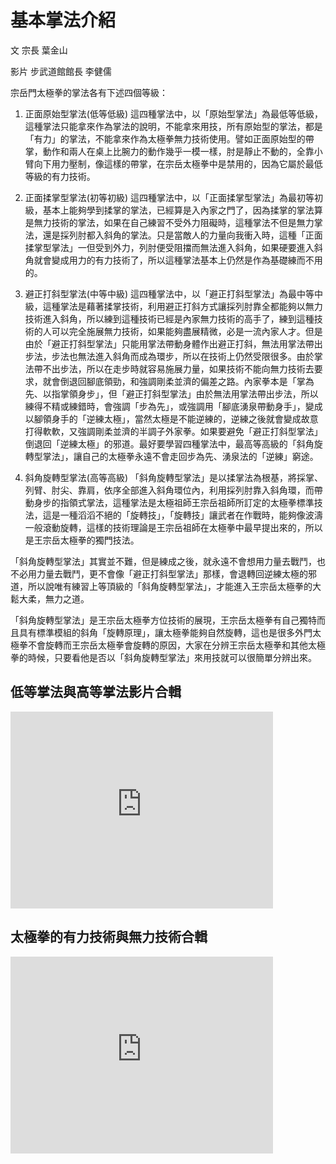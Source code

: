 # 基本掌法介紹

文
宗長
葉金山

影片
步武道館館長
李健儒

宗岳門太極拳的掌法各有下述四個等級：

1. 正面原始型掌法(低等低級)
這四種掌法中，以「原始型掌法」為最低等低級，這種掌法只能拿來作為掌法的說明，不能拿來用技，所有原始型的掌法，都是「有力」的掌法，不能拿來作為太極拳無力技術使用。譬如正面原始型的帶掌，動作和兩人在桌上比腕力的動作幾乎一模一樣，肘是靜止不動的，全靠小臂向下用力壓制，像這樣的帶掌，在宗岳太極拳中是禁用的，因為它屬於最低等級的有力技術。

2. 正面揉掌型掌法(初等初級)
這四種掌法中，以「正面揉掌型掌法」為最初等初級，基本上能夠學到揉掌的掌法，已經算是入內家之門了，因為揉掌的掌法算是無力技術的掌法，如果在自己練習不受外力阻礙時，這種掌法不但是無力掌法，還是採列肘都入斜角的掌法。只是當敵人的力量向我衝入時，這種「正面揉掌型掌法」一但受到外力，列肘便受阻擋而無法進入斜角，如果硬要進入斜角就會變成用力的有力技術了，所以這種掌法基本上仍然是作為基礎練而不用的。

3. 避正打斜型掌法(中等中級)
這四種掌法中，以「避正打斜型掌法」為最中等中級，這種掌法是藉著揉掌技術，利用避正打斜方式讓採列肘靠全都能夠以無力技術進入斜角，所以練到這種技術已經是內家無力技術的高手了，練到這種技術的人可以完全施展無力技術，如果能夠盡展精微，必是一流內家人才。但是由於「避正打斜型掌法」只能用掌法帶動身體作出避正打斜，無法用掌法帶出步法，步法也無法進入斜角而成為環步，所以在技術上仍然受限很多。由於掌法帶不出步法，所以在走步時就容易施展力量，如果技術不能向無力技術去要求，就會倒退回腳底領勁，和強調剛柔並濟的偏差之路。內家拳本是「掌為先、以指掌領身步」，但「避正打斜型掌法」由於無法用掌法帶出步法，所以練得不精或練錯時，會強調「步為先」，或強調用「腳底湧泉帶動身手」，變成以腳領身手的「逆練太極」，當然太極是不能逆練的，逆練之後就會變成故意打得軟軟，又強調剛柔並濟的半調子外家拳。如果要避免「避正打斜型掌法」倒退回「逆練太極」的邪道。最好要學習四種掌法中，最高等高級的「斜角旋轉型掌法」，讓自己的太極拳永遠不會走回步為先、湧泉法的「逆練」窮途。

4. 斜角旋轉型掌法(高等高級)
「斜角旋轉型掌法」是以揉掌法為根基，將採掌、列臂、肘尖、靠肩，依序全部進入斜角環位內，利用採列肘靠入斜角環，而帶動身步的指領式掌法，這種掌法是太極祖師王宗岳祖師所訂定的太極拳標準技法，這是一種滔滔不絕的「旋轉技」，「旋轉技」讓武者在作戰時，能夠像波濤一般滾動旋轉，這樣的技術理論是王宗岳祖師在太極拳中最早提出來的，所以是王宗岳太極拳的獨門技法。

「斜角旋轉型掌法」其實並不難，但是練成之後，就永遠不會想用力量去戰鬥，也不必用力量去戰鬥，更不會像「避正打斜型掌法」那樣，會退轉回逆練太極的邪道，所以說唯有練習上等頂級的「斜角旋轉型掌法」，才能進入王宗岳太極拳的大鬆大柔，無力之道。

「斜角旋轉型掌法」是王宗岳太極拳方位技術的展現，王宗岳太極拳有自己獨特而且具有標準模組的斜角「旋轉原理」，讓太極拳能夠自然旋轉，這也是很多外門太極拳不會旋轉而王宗岳太極拳會旋轉的原因，大家在分辨王宗岳太極拳和其他太極拳的時候，只要看他是否以「斜角旋轉型掌法」來用技就可以很簡單分辨出來。

## 低等掌法與高等掌法影片合輯
<iframe width="420" height="315" src="https://www.youtube.com/embed/leNWt9PJvUc" frameborder="0" allowfullscreen></iframe>

## 太極拳的有力技術與無力技術合輯
<iframe width="420" height="315" src="https://www.youtube.com/embed/GwEu7ZGjLso" frameborder="0" allowfullscreen></iframe>